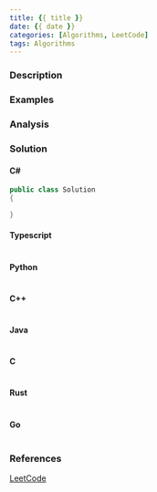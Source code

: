 ```yaml
---
title: {{ title }}
date: {{ date }}
categories: [Algorithms, LeetCode]
tags: Algorithms
---
```


### Description

### Examples

### Analysis

### Solution

#### C#

```csharp
public class Solution
{

}
```

#### Typescript

```typescript

```

#### Python

```py

```

#### C++

```cpp

```

#### Java

```java

```

#### C

```c

```

#### Rust

```rust

```

#### Go

```go

```

### References

[LeetCode](https://leetcode.cn)
